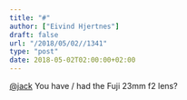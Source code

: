 ```yaml
---
title: "#"
author: ["Eivind Hjertnes"]
draft: false
url: "/2018/05/02//1341"
type: "post"
date: 2018-05-02T02:00:00+02:00
---
```


[@jack](<https://micro.blog/jack>) You have / had the Fuji 23mm f2 lens?
